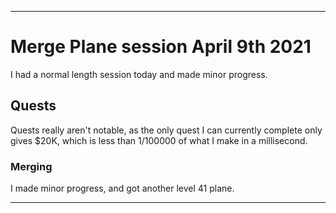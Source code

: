 
***

# Merge Plane session April 9th 2021

I had a normal length session today and made minor progress.

## Quests

Quests really aren't notable, as the only quest I can currently complete only gives $20K, which is less than 1/100000 of what I make in a millisecond.

### Merging

I made minor progress, and got another level 41 plane.

***
